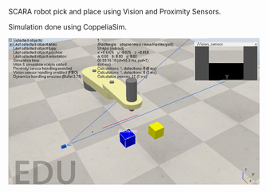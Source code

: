 SCARA robot pick and place using Vision and Proximity Sensors.

Simulation done using CoppeliaSim.

![Alt text](https://github.com/OmkarBharambe/SCARA-CoppeliaSim/blob/main/Snapshot.png)
